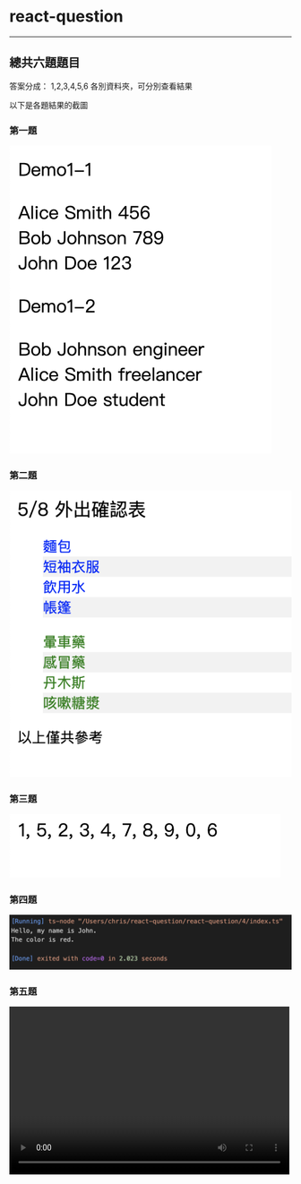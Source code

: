 # react-question

---

## 總共六題題目

答案分成： 1,2,3,4,5,6 各別資料夾，可分別查看結果

以下是各題結果的截圖

### 第一題

![image](./image/demo1.jpg)

### 第二題

![image](./image/demo2.jpg)

### 第三題

![image](./image/demo3.jpg)

### 第四題

![image](./image/demo4.jpg)

### 第五題

<video src="./image/demo4.mp4" controls="controls" width="500" height="300"></video>
